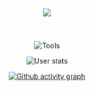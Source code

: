 <h1 align="center">
   <a href=" https://readme-typing-svg.herokuapp.com/demo/">
     <img src="https://readme-typing-svg.herokuapp.com/?color=009200&width=450&height=70&lines=Hi👋;I'm+parham;Frontend+Developer.&center=true&size=30">
   </a>
 </h1>
 
<br/>
<p align="center">
  <img src="https://skillicons.dev/icons?i=js,react,nodejs,css,sass,git,vscode" alt="Tools"/>
</p>
<p align="center">
  <img src="https://github-readme-stats.vercel.app/api?username=parham&count_private=true&show_icons=true&title_color=FFFF01&text_color=ECCE24&icon_color=57ff8c&border_color=30363d&bg_color=008001" alt="User stats" />
</p>


<p align="center">
  <a href="https://github.com/sexty-nine">
    <img src="https://github-readme-activity-graph.vercel.app/graph?username=Parham&theme=github-compact&color=FFFF01&line=006312&point=008001&area_color=57ff8c" alt="Github activity graph"/>
  </a>
</p>
